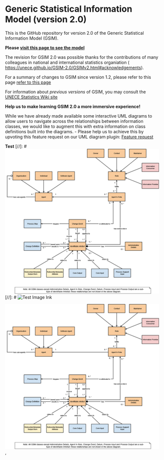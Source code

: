 # Generic Statistical Information Model (version 2.0)

This is the GitHub repository for version 2.0 of the Generic Statistical Information Model (GSIM). 

**Please [visit this page to see the model](https://unece.github.io/GSIM-2.0/GSIMv2.html)**

The revision for GSIM 2.0 was possible thanks for the contributions of many colleagues in national and international statistics organiation ( https://unece.github.io/GSIM-2.0/GSIMv2.html#acknowledgements).

For a summary of changes to GSIM since version 1.2, please refer to this page [refer to this page](https://github.com/UNECE/GSIM-2.0/blob/42b3f8ea173fd31a451e25b110ba7979a6064e40/Changes%20since%20GSIM%20v1.2/Introduction.md)

For information about _previous versions_ of GSIM, you may consult the [UNECE Statistics Wiki site](https://statswiki.unece.org/display/gsim/Old+versions+of+GSIM)

**Help us to make learning GSIM 2.0 a more immersive experience!**

While we have already made available some interactive UML diagrams to allow users to navigate across the relationships between information classes, we would like to augment this with extra information on class definitions built into the diagrams. - Please help us to achieve this by upvoting this feature request on our UML diagram plugin: [Feature request](https://github.com/jgraph/drawio/discussions/4094)


**Test**
[//]: #  ![Test Image Renamed](img/GSIM_2_0_Base_Group.drawio.png)
[//]: #  ![Test Image Ink](https://user-images.githubusercontent.com/10498769/175003336-e65d63ac-180c-4eb4-b686-32aca25d57e6.jpeg)


[<img src="img/GSIM_2_0_Base_Group.drawio.png">](https://app.diagrams.net/?lightbox=1&p=ex&#Uhttps%3A%2F%2Fraw.githubusercontent.com%2FUNECE%2FGSIM-2.0%2Fmain%2FUML%20Model%20Files%2FGSIM_2_0_Base_Group.drawio#%7B%22pageId%22%3A%220%22%7D),



